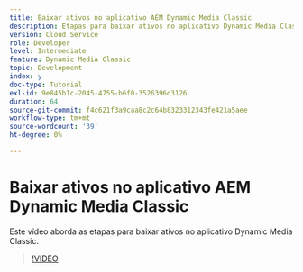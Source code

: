 ```yaml
---
title: Baixar ativos no aplicativo AEM Dynamic Media Classic
description: Etapas para baixar ativos no aplicativo Dynamic Media Classic
version: Cloud Service
role: Developer
level: Intermediate
feature: Dynamic Media Classic
topic: Development
index: y
doc-type: Tutorial
exl-id: 9e845b1c-2045-4755-b6f0-3526396d3126
duration: 64
source-git-commit: f4c621f3a9caa8c2c64b8323312343fe421a5aee
workflow-type: tm+mt
source-wordcount: '39'
ht-degree: 0%

---
```


# Baixar ativos no aplicativo AEM Dynamic Media Classic

Este vídeo aborda as etapas para baixar ativos no aplicativo Dynamic Media Classic.

>[!VIDEO](https://video.tv.adobe.com/v/335458?quality=12&learn=on)
